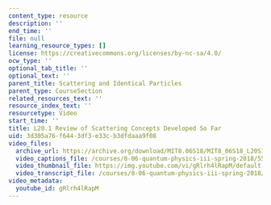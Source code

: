 ```yaml
---
content_type: resource
description: ''
end_time: ''
file: null
learning_resource_types: []
license: https://creativecommons.org/licenses/by-nc-sa/4.0/
ocw_type: ''
optional_tab_title: ''
optional_text: ''
parent_title: Scattering and Identical Particles
parent_type: CourseSection
related_resources_text: ''
resource_index_text: ''
resourcetype: Video
start_time: ''
title: L20.1 Review of Scattering Concepts Developed So Far
uid: 3d305a76-f644-3df3-e33c-b3dfdaaa9f08
video_files:
  archive_url: https://archive.org/download/MIT8.06S18/MIT8_06S18_L20S1_300k.mp4
  video_captions_file: /courses/8-06-quantum-physics-iii-spring-2018/55c869f0563757eab2c39783ee4ccca8_gRlrh4lRapM.vtt
  video_thumbnail_file: https://img.youtube.com/vi/gRlrh4lRapM/default.jpg
  video_transcript_file: /courses/8-06-quantum-physics-iii-spring-2018/249bb984836a419923fdcffb4a1326b9_gRlrh4lRapM.pdf
video_metadata:
  youtube_id: gRlrh4lRapM
---
```

